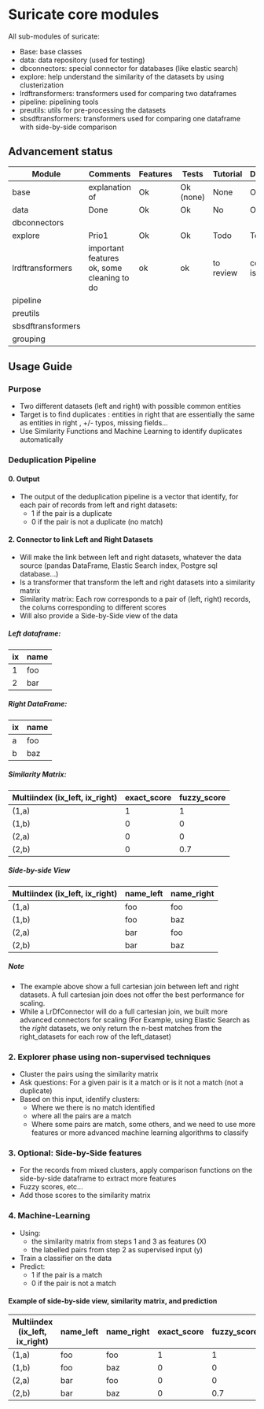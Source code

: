 # Suricate core modules
All sub-modules of suricate:
* Base: base classes
* data: data repository (used for testing)
* dbconnectors: special connector for databases (like elastic search)
* explore: help understand the similarity of the datasets by using clusterization
* lrdftransformers: transformers used for comparing two dataframes
* pipeline: pipelining tools
* preutils: utils for pre-processing the datasets
* sbsdftransformers: transformers used for comparing one dataframe with side-by-side comparison

## Advancement status

|Module|Comments|Features|Tests|Tutorial|Docs|
|---|---|---|---|---|---|
|base|explanation of |Ok|Ok (none)|None|Ok|
|data|Done|Ok|Ok|No|Ok|
|dbconnectors|
|explore|Prio1|Ok|Ok|Todo|Todo|
|lrdftransformers|important features ok, some cleaning to do|ok|ok|to review|core is ok|
|pipeline|
|preutils|
|sbsdftransformers|
|grouping|

## Usage Guide
### Purpose
* Two different datasets (left and right) with possible common entities
* Target is to find duplicates : entities in right that are essentially the same as entities in right , +/- typos, missing fields...
* Use Similarity Functions and Machine Learning to identify duplicates automatically

### Deduplication Pipeline
#### 0. Output
* The output of the deduplication pipeline is a vector that identify, for each pair of records from left and right datasets:
    * 1 if the pair is a duplicate
    * 0 if the pair is not a duplicate (no match)

#### 2. Connector to link Left and Right Datasets
* Will make the link between left and right datasets, whatever the data source (pandas DataFrame, Elastic Search index, Postgre sql database...)
* Is a transformer that transform the left and right datasets into a similarity matrix
* Similarity matrix: Each row corresponds to a pair of (left, right) records, the colums corresponding to different scores
* Will also provide a Side-by-Side view of the data

##### Left dataframe:

|ix|name|
|---|---|
|1|foo|
|2|bar|

##### Right DataFrame:

|ix|name|
|---|---|
|a|foo|
|b|baz|

##### Similarity Matrix:

|Multiindex (ix_left, ix_right)|exact_score|fuzzy_score|
|---|---|---|
|(1,a)|1|1|
|(1,b)|0|0|
|(2,a)|0|0|
|(2,b)|0|0.7|

##### Side-by-side  View
|Multiindex (ix_left, ix_right)|name_left|name_right|
|---|---|---|
|(1,a)|foo|foo|
|(1,b)|foo|baz|
|(2,a)|bar|foo|
|(2,b)|bar|baz|

##### Note
* The example above show a full cartesian join between left and right datasets. A full cartesian join does not offer the best performance for scaling.
* While a LrDfConnector will do a full cartesian join, we built more advanced connectors for scaling (For Example, using Elastic Search as the *right* datasets, we only return the n-best matches from the right_datasets for each row of the left_dataset)

### 2. Explorer phase using non-supervised techniques
* Cluster the pairs using the similarity matrix
* Ask questions: For a given pair is it a match or is it not a match (not a duplicate)
* Based on this input, identify clusters:
    * Where we there is no match identified
    * where all the pairs are a match
    * Where some pairs are match, some others, and we need to use more features or more advanced machine learning algorithms to classify
    
### 3. Optional: Side-by-Side features
* For the records from mixed clusters, apply comparison functions on the side-by-side dataframe to extract more features
* Fuzzy scores, etc...
* Add those scores to the similarity matrix

### 4. Machine-Learning
* Using:
    * the similarity matrix from steps 1 and 3 as features (X)
    * the labelled pairs from step 2 as supervised input (y)
* Train a classifier on the data
* Predict:
    * 1 if the pair is a match
    * 0 if the pair is not a match
 
 #### Example of side-by-side view, similarity matrix, and prediction
 
|Multiindex (ix_left, ix_right)|name_left|name_right|exact_score|fuzzy_score|y_pred|result|
|---|---|---|---|---|---|---|
|(1,a)|foo|foo|1|1|1|Match|
|(1,b)|foo|baz|0|0|0|No|
|(2,a)|bar|foo|0|0|0|No|
|(2,b)|bar|baz|0|0.7|1|Match|



